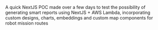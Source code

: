 A quick NextJS POC made over a few days to test the possibility of generating smart reports using NextJS + AWS Lambda, incorporating custom designs, charts, embeddings and custom map components for robot mission routes
